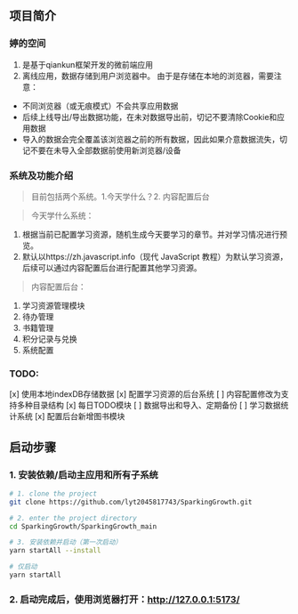 ## 项目简介
### 婷的空间
1. 是基于qiankun框架开发的微前端应用
2. 离线应用，数据存储到用户浏览器中。
由于是存储在本地的浏览器，需要注意：
- 不同浏览器（或无痕模式）不会共享应用数据
- 后续上线导出/导出数据功能，在未对数据导出前，切记不要清除Cookie和应用数据
- 导入的数据会完全覆盖该浏览器之前的所有数据，因此如果介意数据流失，切记不要在未导入全部数据前使用新浏览器/设备

### 系统及功能介绍
> 目前包括两个系统。1.今天学什么？2. 内容配置后台

> 今天学什么系统：
1. 根据当前已配置学习资源，随机生成今天要学习的章节。并对学习情况进行预览。
2. 默认以https://zh.javascript.info（现代 JavaScript 教程）为默认学习资源，后续可以通过内容配置后台进行配置其他学习资源。

> 内容配置后台：
1. 学习资源管理模块
2. 待办管理
3. 书籍管理
4. 积分记录与兑换
5. 系统配置

### TODO:
[x] 使用本地indexDB存储数据
[x] 配置学习资源的后台系统
[ ] 内容配置修改为支持多种目录结构
[x] 每日TODO模块
[ ] 数据导出和导入、定期备份
[ ] 学习数据统计系统
[x] 配置后台新增图书模块

## 启动步骤
### 1. 安装依赖/启动主应用和所有子系统
```bash
# 1. clone the project
git clone https://github.com/lyt2045817743/SparkingGrowth.git

# 2. enter the project directory
cd SparkingGrowth/SparkingGrowth_main

# 3. 安装依赖并启动（第一次启动）
yarn startAll --install

# 仅启动
yarn startAll
```

### 2. 启动完成后，使用浏览器打开：http://127.0.0.1:5173/